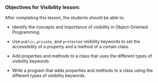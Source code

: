 ### Objectives for Visibility lesson:

After completing this lesson, the students should be able to:

 - Identify the concepts and importance of visibility in Object-Oriented Programming.

 - Use `public`, `private`, and `protected` visibility keywords to set the accessibility of a property and a method of a certain class.

 - Add properties and methods to a class that uses the different types of visibility keywords.

 - Write a program that adds properties and methods to a class using the different types of visibility keywords.
 